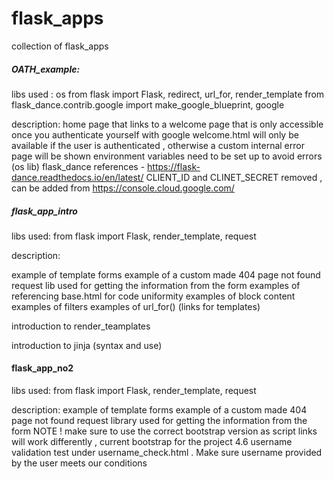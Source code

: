 # flask_apps
collection of flask_apps

##### OATH_example: #####

libs used :
os 
from flask import Flask, redirect, url_for, render_template
from flask_dance.contrib.google import make_google_blueprint, google

description:
home page that links to a welcome page that is only accessible once you authenticate yourself with google 
welcome.html will only be available if the user is authenticated , otherwise a custom internal error page will be shown 
environment variables need to be set up to avoid errors (os lib)
flask_dance references - https://flask-dance.readthedocs.io/en/latest/
CLIENT_ID and CLINET_SECRET removed , can be added from https://console.cloud.google.com/

##### flask_app_intro ####

libs used: 
from flask import Flask, render_template, request

description:

example of template forms 
example of a custom made 404 page not found 
request lib used for getting the information from the form 
examples of referencing base.html for code uniformity 
examples of block content 
examples of filters 
examples of url_for() (links for templates)

introduction to render_teamplates

introduction to jinja (syntax and use)


#### flask_app_no2 ####

libs used: 
from flask import Flask, render_template, request

description:
example of template forms 
example of a custom made 404 page not found 
request library used for getting the information from the form 
NOTE ! make sure to use the correct bootstrap version as script links will work differently , current bootstrap for the project 4.6
username validation test under username_check.html . Make sure username provided by the user meets our conditions 
